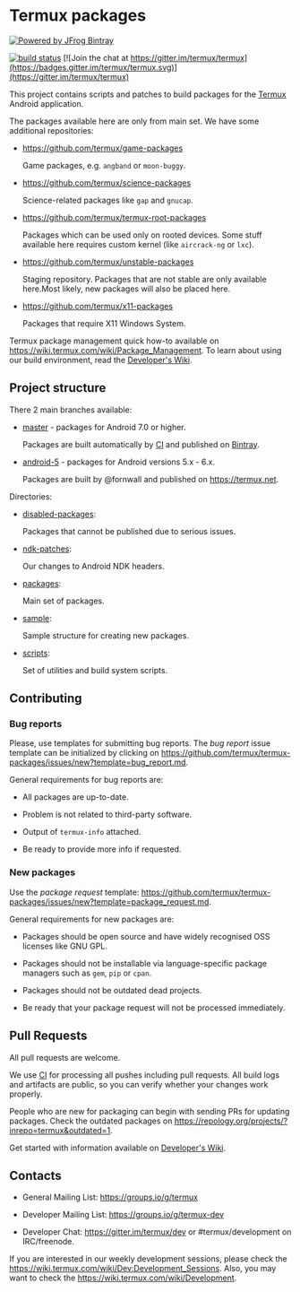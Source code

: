 # Termux packages

[![Powered by JFrog Bintray](./.github/static/powered-by-bintray.png)](https://bintray.com)

[![build status](https://api.cirrus-ci.com/github/termux/termux-packages.svg?branch=master)](https://cirrus-ci.com/termux/termux-packages)
[![Join the chat at https://gitter.im/termux/termux](https://badges.gitter.im/termux/termux.svg)](https://gitter.im/termux/termux)

This project contains scripts and patches to build packages for the [Termux]
Android application.

The packages available here are only from main set. We have some additional
repositories:

- https://github.com/termux/game-packages

  Game packages, e.g. `angband` or `moon-buggy`.

- https://github.com/termux/science-packages

  Science-related packages like `gap` and `gnucap`.

- https://github.com/termux/termux-root-packages

  Packages which can be used only on rooted devices. Some stuff available
  here requires custom kernel (like `aircrack-ng` or `lxc`).

- https://github.com/termux/unstable-packages

  Staging repository. Packages that are not stable are only available here.Most likely, new packages will also be placed here.

- https://github.com/termux/x11-packages

  Packages that require X11 Windows System.

Termux package management quick how-to available on https://wiki.termux.com/wiki/Package_Management.
To learn about using our build environment, read the [Developer's Wiki].

## Project structure

There 2 main branches available:

- [master] - packages for Android 7.0 or higher.

  Packages are built automatically by [CI] and published on [Bintray].

- [android-5] - packages for Android versions 5.x - 6.x.

  Packages are built by @fornwall and published on https://termux.net.

Directories:

- [disabled-packages](disabled-packages/):

  Packages that cannot be published due to serious issues.

- [ndk-patches](ndk-patches/):

  Our changes to Android NDK headers.

- [packages](packages/):

  Main set of packages.

- [sample](sample/):

  Sample structure for creating new packages.

- [scripts](scripts/):

  Set of utilities and build system scripts.

## Contributing

### Bug reports

Please, use templates for submitting bug reports. The *bug report* issue template
can be initialized by clicking on https://github.com/termux/termux-packages/issues/new?template=bug_report.md.

General requirements for bug reports are:

- All packages are up-to-date.

- Problem is not related to third-party software.

- Output of `termux-info` attached.

- Be ready to provide more info if requested.

### New packages

Use the *package request* template: https://github.com/termux/termux-packages/issues/new?template=package_request.md.

General requirements for new packages are:

- Packages should be open source and have widely recognised OSS licenses like
  GNU GPL.

- Packages should not be installable via language-specific package managers such
  as `gem`, `pip` or `cpan`.

- Packages should not be outdated dead projects.

- Be ready that your package request will not be processed immediately.

## Pull Requests

All pull requests are welcome.

We use [CI] for processing all pushes including pull requests. All build logs
and artifacts are public, so you can verify whether your changes work properly.

People who are new for packaging can begin with sending PRs for updating
packages. Check the outdated packages on https://repology.org/projects/?inrepo=termux&outdated=1.

Get started with information available on [Developer's Wiki].

## Contacts

- General Mailing List: https://groups.io/g/termux

- Developer Mailing List: https://groups.io/g/termux-dev

- Developer Chat: https://gitter.im/termux/dev or #termux/development on IRC/freenode.

If you are interested in our weekly development sessions, please check the
https://wiki.termux.com/wiki/Dev:Development_Sessions. Also, you may want to
check the https://wiki.termux.com/wiki/Development.

[Bintray]: <https://bintray.com/termux/termux-packages-24>
[CI]: <https://cirrus-ci.com/termux/termux-packages>
[Developer's Wiki]: <https://github.com/termux/termux-packages/wiki>
[Termux]: <https://github.com/termux/termux-app>
[android-5]: <https://github.com/termux/termux-packages/tree/android-5>
[master]: <https://github.com/termux/termux-packages/tree/master>

